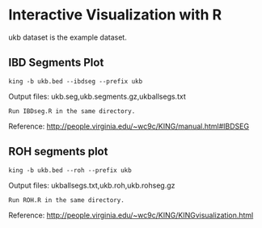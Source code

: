 # Interactive Visualization with R

ukb dataset is the example dataset.

## IBD Segments Plot

```{bash}
king -b ukb.bed --ibdseg --prefix ukb
```
Output files:
ukb.seg,ukb.segments.gz,ukballsegs.txt


```{bash}
Run IBDseg.R in the same directory.
```

Reference: http://people.virginia.edu/~wc9c/KING/manual.html#IBDSEG

## ROH segments plot

```{bash}
king -b ukb.bed --roh --prefix ukb
```
Output files:
ukballsegs.txt,ukb.roh,ukb.rohseg.gz


```{bash}
Run ROH.R in the same directory.
```

Reference: http://people.virginia.edu/~wc9c/KING/KINGvisualization.html



